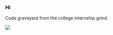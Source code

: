 ### Hi
Code graveyard from the college internship grind.

![](https://komarev.com/ghpvc/?username=raygye&color=green)
